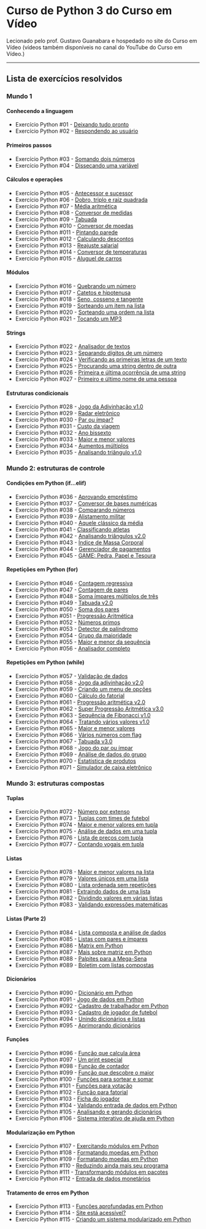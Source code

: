 # Curso de Python 3 do Curso em Vídeo

Lecionado pelo prof. Gustavo Guanabara e hospedado no site do Curso em Vídeo (vídeos também disponíveis no canal do YouTube do Curso em Vídeo.)

---

## Lista de exercícios resolvidos

### Mundo 1

#### Conhecendo a linguagem

- Exercício Python #01 - [Deixando tudo pronto](https://github.com/AleLauren/PythonChallenges/blob/main/Mundo_1/desafio1.py)
- Exercício Python #02 - [Respondendo ao usuário](https://github.com/AleLauren/PythonChallenges/blob/main/Mundo_1/desafio2.py)

#### Primeiros passos

- Exercício Python #03 - [Somando dois números](https://github.com/AleLauren/PythonChallenges/blob/main/Mundo_1/desafio3.py)
- Exercício Python #04 - [Dissecando uma variável](https://github.com/AleLauren/PythonChallenges/blob/main/Mundo_1/desafio4.py)

#### Cálculos e operações

- Exercício Python #05 - [Antecessor e sucessor](https://github.com/AleLauren/PythonChallenges/blob/main/Mundo_1/desafio5.py)
- Exercício Python #06 - [Dobro, triplo e raiz quadrada](https://github.com/AleLauren/PythonChallenges/blob/main/Mundo_1/desafio6.py)
- Exercício Python #07 - [Média aritmética](https://github.com/AleLauren/PythonChallenges/blob/main/Mundo_1/desafio7.py)
- Exercício Python #08 - [Conversor de medidas](https://github.com/AleLauren/PythonChallenges/blob/main/Mundo_1/desafio8.py)
- Exercício Python #09 - [Tabuada](https://github.com/AleLauren/PythonChallenges/blob/main/Mundo_1/desafio9.py)
- Exercício Python #010 - [Conversor de moedas](https://github.com/AleLauren/PythonChallenges/blob/main/Mundo_1/desafio10.py)
- Exercício Python #011 - [Pintando parede](https://github.com/AleLauren/PythonChallenges/blob/main/Mundo_1/desafio11.py)
- Exercício Python #012 - [Calculando descontos](https://github.com/AleLauren/PythonChallenges/blob/main/Mundo_1/desafio12.py)
- Exercício Python #013 - [Reajuste salarial](https://github.com/AleLauren/PythonChallenges/blob/main/Mundo_1/desafio13.py)
- Exercício Python #014 - [Conversor de temperaturas](https://github.com/AleLauren/PythonChallenges/blob/main/Mundo_1/desafio14.py)
- Exercício Python #015 - [Aluguel de carros](https://github.com/AleLauren/PythonChallenges/blob/main/Mundo_1/desafio15.py)

#### Módulos

- Exercício Python #016 - [Quebrando um número](https://github.com/AleLauren/PythonChallenges/blob/main/Mundo_1/desafio16.py)
- Exercício Python #017 - [Catetos e hipotenusa](https://github.com/AleLauren/PythonChallenges/blob/main/Mundo_1/desafio17.py)
- Exercício Python #018 - [Seno, cosseno e tangente](https://github.com/AleLauren/PythonChallenges/blob/main/Mundo_1/desafio18.py)
- Exercício Python #019 - [Sorteando um item na lista](https://github.com/AleLauren/PythonChallenges/blob/main/Mundo_1/desafio19.py)
- Exercício Python #020 - [Sorteando uma ordem na lista](https://github.com/AleLauren/PythonChallenges/blob/main/Mundo_1/desafio20.py)
- Exercício Python #021 - [Tocando um MP3](https://github.com/AleLauren/PythonChallenges/blob/main/Mundo_1/desafio21.py)

#### Strings

- Exercício Python #022 - [Analisador de textos](https://github.com/AleLauren/PythonChallenges/blob/main/Mundo_1/desafio22.py)
- Exercício Python #023 - [Separando dígitos de um número](https://github.com/AleLauren/PythonChallenges/blob/main/Mundo_1/desafio23.py)
- Exercício Python #024 - [Verificando as primeiras letras de um texto](https://github.com/AleLauren/PythonChallenges/blob/main/Mundo_1/desafio24.py)
- Exercício Python #025 - [Procurando uma string dentro de outra](https://github.com/AleLauren/PythonChallenges/blob/main/Mundo_1/desafio25.py)
- Exercício Python #026 - [Primeira e última ocorrência de uma string](https://github.com/AleLauren/PythonChallenges/blob/main/Mundo_1/desafio26.py)
- Exercício Python #027 - [Primeiro e último nome de uma pessoa](https://github.com/AleLauren/PythonChallenges/blob/main/Mundo_1/desafio27.py)

#### Estruturas condicionais

- Exercício Python #028 - [Jogo da Adivinhação v1.0](https://github.com/AleLauren/PythonChallenges/blob/main/Mundo_1/desafio28.py)
- Exercício Python #029 - [Radar eletrônico](https://github.com/AleLauren/PythonChallenges/blob/main/Mundo_1/desafio29.py)
- Exercício Python #030 - [Par ou ímpar?](https://github.com/AleLauren/PythonChallenges/blob/main/Mundo_1/desafio30.py)
- Exercício Python #031 - [Custo da viagem](https://github.com/AleLauren/PythonChallenges/blob/main/Mundo_1/desafio31.py)
- Exercício Python #032 - [Ano bissexto](https://github.com/AleLauren/PythonChallenges/blob/main/Mundo_1/desafio32.py)
- Exercício Python #033 - [Maior e menor valores](https://github.com/AleLauren/PythonChallenges/blob/main/Mundo_1/desafio33.py)
- Exercício Python #034 - [Aumentos múltiplos](https://github.com/AleLauren/PythonChallenges/blob/main/Mundo_1/desafio34.py)
- Exercício Python #035 - [Analisando triângulo v1.0](https://github.com/AleLauren/PythonChallenges/blob/main/Mundo_1/desafio35.py)

### Mundo 2: estruturas de controle

#### Condições em Python (if...elif)

- Exercício Python #036 - [Aprovando empréstimo](https://github.com/AleLauren/PythonChallenges/blob/main/Mundo_2/desafio36.py)
- Exercício Python #037 - [Conversor de bases numéricas](https://github.com/AleLauren/PythonChallenges/blob/main/Mundo_2/desafio37.py)
- Exercício Python #038 - [Comparando números](https://github.com/AleLauren/PythonChallenges/blob/main/Mundo_2/desafio38.py)
- Exercício Python #039 - [Alistamento militar](https://github.com/AleLauren/PythonChallenges/blob/main/Mundo_2/desafio39.py)
- Exercício Python #040 - [Aquele clássico da média](https://github.com/AleLauren/PythonChallenges/blob/main/Mundo_2/desafio40.py)
- Exercício Python #041 - [Classificando atletas](https://github.com/AleLauren/PythonChallenges/blob/main/Mundo_2/desafio41.py)
- Exercício Python #042 - [Analisando triângulos v2.0](https://github.com/AleLauren/PythonChallenges/blob/main/Mundo_2/desafio42.py)
- Exercício Python #043 - [Índice de Massa Corporal](https://github.com/AleLauren/PythonChallenges/blob/main/Mundo_2/desafio43.py)
- Exercício Python #044 - [Gerenciador de pagamentos](https://github.com/AleLauren/PythonChallenges/blob/main/Mundo_2/desafio44.py)
- Exercício Python #045 - [GAME: Pedra, Papel e Tesoura](https://github.com/AleLauren/PythonChallenges/blob/main/Mundo_2/desafio45.py)

#### Repetições em Python (for)

- Exercício Python #046 - [Contagem regressiva](https://github.com/AleLauren/PythonChallenges/blob/main/Mundo_2/desafio46.py)
- Exercício Python #047 - [Contagem de pares](https://github.com/AleLauren/PythonChallenges/blob/main/Mundo_2/desafio47.py)
- Exercício Python #048 - [Soma ímpares múltiplos de três](https://github.com/AleLauren/PythonChallenges/blob/main/Mundo_2/desafio48.py)
- Exercício Python #049 - [Tabuada v2.0](https://github.com/AleLauren/PythonChallenges/blob/main/Mundo_2/desafio49.py)
- Exercício Python #050 - [Soma dos pares](https://github.com/AleLauren/PythonChallenges/blob/main/Mundo_2/desafio50.py)
- Exercício Python #051 - [Progressão Aritmética](https://github.com/AleLauren/PythonChallenges/blob/main/Mundo_2/desafio51.py)
- Exercício Python #052 - [Números primos](https://github.com/AleLauren/PythonChallenges/blob/main/Mundo_2/desafio52.py)
- Exercício Python #053 - [Detector de palíndromo](https://github.com/AleLauren/PythonChallenges/blob/main/Mundo_2/desafio53.py)
- Exercício Python #054 - [Grupo da maioridade](https://github.com/AleLauren/PythonChallenges/blob/main/Mundo_2/desafio54.py)
- Exercício Python #055 - [Maior e menor da sequência](https://github.com/AleLauren/PythonChallenges/blob/main/Mundo_2/desafio55.py)
- Exercício Python #056 - [Analisador completo](https://github.com/AleLauren/PythonChallenges/blob/main/Mundo_2/desafio56.py)

#### Repetições em Python (while)

- Exercício Python #057 - [Validação de dados](https://github.com/AleLauren/PythonChallenges/blob/main/Mundo_2/desafio57.py)
- Exercício Python #058 - [Jogo da adivinhação v2.0](https://github.com/AleLauren/PythonChallenges/blob/main/Mundo_2/desafio58.py)
- Exercício Python #059 - [Criando um menu de opções](https://github.com/AleLauren/PythonChallenges/blob/main/Mundo_2/desafio59.py)
- Exercício Python #060 - [Cálculo do fatorial](https://github.com/AleLauren/PythonChallenges/blob/main/Mundo_2/desafio60.py)
- Exercício Python #061 - [Progressão aritmética v2.0](https://github.com/AleLauren/PythonChallenges/blob/main/Mundo_2/desafio61.py)
- Exercício Python #062 - [Super Progressão Aritmética v3.0](https://github.com/AleLauren/PythonChallenges/blob/main/Mundo_2/desafio62.py)
- Exercício Python #063 - [Sequência de Fibonacci v1.0](https://github.com/AleLauren/PythonChallenges/blob/main/Mundo_2/desafio63.py)
- Exercício Python #064 - [Tratando vários valores v1.0](https://github.com/AleLauren/PythonChallenges/blob/main/Mundo_2/desafio64.py)
- Exercício Python #065 - [Maior e menor valores](https://github.com/AleLauren/PythonChallenges/blob/main/Mundo_2/desafio65.py)
- Exercício Python #066 - [Vários números com flag](https://github.com/AleLauren/PythonChallenges/blob/main/Mundo_2/desafio66.py)
- Exercício Python #067 - [Tabuada v3.0](https://github.com/AleLauren/PythonChallenges/blob/main/Mundo_2/desafio67.py)
- Exercício Python #068 - [Jogo do par ou ímpar](https://github.com/AleLauren/PythonChallenges/blob/main/Mundo_2/desafio68.py)
- Exercício Python #069 - [Análise de dados do grupo](https://github.com/AleLauren/PythonChallenges/blob/main/Mundo_2/desafio69.py)
- Exercício Python #070 - [Estatística de produtos](https://github.com/AleLauren/PythonChallenges/blob/main/Mundo_2/desafio70.py)
- Exercício Python #071 - [Simulador de caixa eletrônico](https://github.com/AleLauren/PythonChallenges/blob/main/Mundo_2/desafio71.py)

### Mundo 3: estruturas compostas

#### Tuplas

- Exercício Python #072 - [Número por extenso](https://github.com/AleLauren/PythonChallenges/blob/main/Mundo_3/desafio72.py)
- Exercício Python #073 - [Tuplas com times de futebol](https://github.com/AleLauren/PythonChallenges/blob/main/Mundo_3/desafio73.py)
- Exercício Python #074 - [Maior e menor valores em tupla](https://github.com/AleLauren/PythonChallenges/blob/main/Mundo_3/desafio74.py)
- Exercício Python #075 - [Análise de dados em uma tupla](https://github.com/AleLauren/PythonChallenges/blob/main/Mundo_3/desafio75.py)
- Exercício Python #076 - [Lista de preços com tupla](https://github.com/AleLauren/PythonChallenges/blob/main/Mundo_3/desafio76.py)
- Exercício Python #077 - [Contando vogais em tupla](https://github.com/AleLauren/PythonChallenges/blob/main/Mundo_3/desafio77.py)

#### Listas

- Exercício Python #078 - [Maior e menor valores na lista](https://github.com/AleLauren/PythonChallenges/blob/main/Mundo_3/desafio78.py)
- Exercício Python #079 - [Valores únicos em uma lista](https://github.com/AleLauren/PythonChallenges/blob/main/Mundo_3/desafio79.py)
- Exercício Python #080 - [Lista ordenada sem repetições](https://github.com/AleLauren/PythonChallenges/blob/main/Mundo_3/desafio80.py)
- Exercício Python #081 - [Extraindo dados de uma lista](https://github.com/AleLauren/PythonChallenges/blob/main/Mundo_3/desafio81.py)
- Exercício Python #082 - [Dividindo valores em várias listas](https://github.com/AleLauren/PythonChallenges/blob/main/Mundo_3/desafio82.py)
- Exercício Python #083 - [Validando expressões matemáticas](https://github.com/AleLauren/PythonChallenges/blob/main/Mundo_3/desafio83.py)

#### Listas (Parte 2)

- Exercício Python #084 - [Lista composta e análise de dados](https://github.com/AleLauren/PythonChallenges/blob/main/Mundo_3/desafio84.py)
- Exercício Python #085 - [Listas com pares e ímpares](https://github.com/AleLauren/PythonChallenges/blob/main/Mundo_3/desafio85.py)
- Exercício Python #086 - [Matrix em Python](https://github.com/AleLauren/PythonChallenges/blob/main/Mundo_3/desafio86.py)
- Exercício Python #087 - [Mais sobre matriz em Python](https://github.com/AleLauren/PythonChallenges/blob/main/Mundo_3/desafio87.py)
- Exercício Python #088 - [Palpites para a Mega-Sena](https://github.com/AleLauren/PythonChallenges/blob/main/Mundo_3/desafio88.py)
- Exercício Python #089 - [Boletim com listas compostas](https://github.com/AleLauren/PythonChallenges/blob/main/Mundo_3/desafio89.py)

#### Dicionários

- Exercício Python #090 - [Dicionário em Python](https://github.com/AleLauren/PythonChallenges/blob/main/Mundo_3/desafio90.py)
- Exercício Python #091 - [Jogo de dados em Python](https://github.com/AleLauren/PythonChallenges/blob/main/Mundo_3/desafio91.py)
- Exercício Python #092 - [Cadastro de trabalhador em Python](https://github.com/AleLauren/PythonChallenges/blob/main/Mundo_3/desafio92.py)
- Exercício Python #093 - [Cadastro de jogador de futebol](https://github.com/AleLauren/PythonChallenges/blob/main/Mundo_3/desafio93.py)
- Exercício Python #094 - [Unindo dicionários e listas](https://github.com/AleLauren/PythonChallenges/blob/main/Mundo_3/desafio94.py)
- Exercício Python #095 - [Aprimorando dicionários](https://github.com/AleLauren/PythonChallenges/blob/main/Mundo_3/desafio95.py)

#### Funções

- Exercício Python #096 - [Função que calcula área](https://github.com/AleLauren/PythonChallenges/blob/main/Mundo_3/desafio96.py)
- Exercício Python #097 - [Um print especial](https://github.com/AleLauren/PythonChallenges/blob/main/Mundo_3/desafio97.py)
- Exercício Python #098 - [Função de contador](https://github.com/AleLauren/PythonChallenges/blob/main/Mundo_3/desafio98.py)
- Exercício Python #099 - [Função que descobre o maior](https://github.com/AleLauren/PythonChallenges/blob/main/Mundo_3/desafio99.py)
- Exercício Python #100 - [Funções para sortear e somar](https://github.com/AleLauren/PythonChallenges/blob/main/Mundo_3/desafio100.py)
- Exercício Python #101 - [Funções para votação](https://github.com/AleLauren/PythonChallenges/blob/main/Mundo_3/desafio101.py)
- Exercício Python #102 - [Função para fatorial](https://github.com/AleLauren/PythonChallenges/blob/main/Mundo_3/desafio102.py)
- Exercício Python #103 - [Ficha do jogador](https://github.com/AleLauren/PythonChallenges/blob/main/Mundo_3/desafio103.py)
- Exercício Python #104 - [Validando entrada de dados em Python](https://github.com/AleLauren/PythonChallenges/blob/main/Mundo_3/desafio104.py)
- Exercício Python #105 - [Analisando e gerando dicionários](https://github.com/AleLauren/PythonChallenges/blob/main/Mundo_3/desafio105.py)
- Exercício Python #106 - [Sistema interativo de ajuda em Python](https://github.com/AleLauren/PythonChallenges/blob/main/Mundo_3/desafio106.py)

#### Modularização em Python

- Exercício Python #107 - [Exercitando módulos em Python](https://github.com/AleLauren/PythonChallenges/blob/main/Mundo_3/desafio107)
- Exercício Python #108 - [Formatando moedas em Python](https://github.com/AleLauren/PythonChallenges/blob/main/Mundo_3/desafio108)
- Exercício Python #109 - [Formatando moedas em Python](https://github.com/AleLauren/PythonChallenges/blob/main/Mundo_3/desafio109)
- Exercício Python #110 - [Reduzindo ainda mais seu programa](https://github.com/AleLauren/PythonChallenges/blob/main/Mundo_3/desafio110)
- Exercício Python #111 - [Transformando módulos em pacotes](https://github.com/AleLauren/PythonChallenges/blob/main/Mundo_3/desafio111)
- Exercício Python #112 - [Entrada de dados monetários](https://github.com/AleLauren/PythonChallenges/blob/main/Mundo_3/desafio112)

#### Tratamento de erros em Python

- Exercício Python #113 - [Funções aprofundadas em Python](https://github.com/AleLauren/PythonChallenges/blob/main/Mundo_3/desafio113.py)
- Exercício Python #114 - [Site está acessível?](https://github.com/AleLauren/PythonChallenges/blob/main/Mundo_3/desafio114.py)
- Exercício Python #115 - [Criando um sistema modularizado em Python](https://github.com/AleLauren/PythonChallenges/blob/main/Mundo_3/desafio115)

